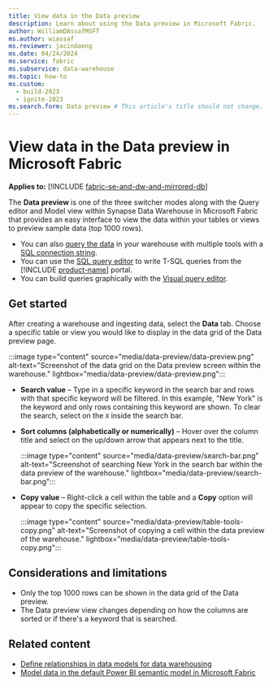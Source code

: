 ```yaml
---
title: View data in the Data preview
description: Learn about using the Data preview in Microsoft Fabric.
author: WilliamDAssafMSFT
ms.author: wiassaf
ms.reviewer: jacindaeng
ms.date: 04/24/2024
ms.service: fabric
ms.subservice: data-warehouse
ms.topic: how-to
ms.custom:
  - build-2023
  - ignite-2023
ms.search.form: Data preview # This article's title should not change. If so, contact engineering.
---
```

# View data in the Data preview in Microsoft Fabric

**Applies to:** [!INCLUDE [fabric-se-and-dw-and-mirrored-db](includes/applies-to-version/fabric-se-and-dw-and-mirrored-db.md)]

The **Data preview** is one of the three switcher modes along with the Query editor and Model view within Synapse Data Warehouse in Microsoft Fabric that provides an easy interface to view the data within your tables or views to preview sample data (top 1000 rows).

- You can also [query the data](query-warehouse.md) in your warehouse with multiple tools with a [SQL connection string](connectivity.md).
- You can use the [SQL query editor](sql-query-editor.md) to write T-SQL queries from the [!INCLUDE [product-name](../includes/product-name.md)] portal.
- You can build queries graphically with the [Visual query editor](visual-query-editor.md).

## Get started

After creating a warehouse and ingesting data, select the **Data** tab. Choose a specific table or view you would like to display in the data grid of the Data preview page.

:::image type="content" source="media/data-preview/data-preview.png" alt-text="Screenshot of the data grid on the Data preview screen within the warehouse." lightbox="media/data-preview/data-preview.png":::

 - **Search value** – Type in a specific keyword in the search bar and rows with that specific keyword will be filtered. In this example, "New York" is the keyword and only rows containing this keyword are shown. To clear the search, select on the `X` inside the search bar.

 - **Sort columns (alphabetically or numerically)** – Hover over the column title and select on the up/down arrow that appears next to the title. 

    :::image type="content" source="media/data-preview/search-bar.png" alt-text="Screenshot of searching New York in the search bar within the data preview of the warehouse." lightbox="media/data-preview/search-bar.png":::

 - **Copy value** – Right-click a cell within the table and a **Copy** option will appear to copy the specific selection. 

    :::image type="content" source="media/data-preview/table-tools-copy.png" alt-text="Screenshot of copying a cell within the data preview of the warehouse." lightbox="media/data-preview/table-tools-copy.png":::

## Considerations and limitations

 - Only the top 1000 rows can be shown in the data grid of the Data preview. 
 - The Data preview view changes depending on how the columns are sorted or if there's a keyword that is searched. 

## Related content

- [Define relationships in data models for data warehousing](data-modeling-defining-relationships.md)
- [Model data in the default Power BI semantic model in Microsoft Fabric](default-power-bi-semantic-model.md)
